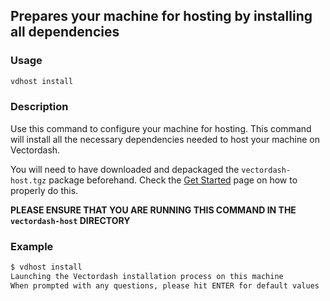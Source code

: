 ## Prepares your machine for hosting by installing all dependencies

### Usage
```bash
vdhost install
```

### Description
Use this command to configure your machine for hosting. This command will install all the necessary dependencies needed to host your machine on Vectordash.

You will need to have downloaded and depackaged the  `vectordash-host.tgz`  package beforehand. Check the [Get Started](https://docs.vectordash.com/Hosts/Get_Started/#host-configuration) page on how to properly do this. 

**PLEASE ENSURE THAT YOU ARE RUNNING THIS COMMAND IN THE `vectordash-host` DIRECTORY**


### Example
```bash
$ vdhost install
Launching the Vectordash installation process on this machine
When prompted with any questions, please hit ENTER for default values
```
